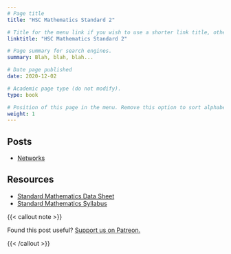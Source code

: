 ```yaml
---
# Page title
title: "HSC Mathematics Standard 2"

# Title for the menu link if you wish to use a shorter link title, otherwise remove this option.
linktitle: "HSC Mathematics Standard 2"

# Page summary for search engines.
summary: Blah, blah, blah...

# Date page published
date: 2020-12-02

# Academic page type (do not modify).
type: book

# Position of this page in the menu. Remove this option to sort alphabetically.
weight: 1
---
```


## Posts

- [Networks](networks/)

## Resources

- [Standard Mathematics Data Sheet](/nesa/f2eb9621-9b03-4d1a-a76c-099b0a4d7c3d/mathematics-standard-1-and-2-reference-sheet-nov-2019.pdf?MOD=AJPERES&CVID=)
- [Standard Mathematics Syllabus](4cfbc9c1-e763-4d43-9c8a-deb9780adc7b/mathematics-standard-stage-6-syllabus-2017.pdf?MOD=AJPERES&CVID=)

{{< callout note >}}

Found this post useful? [Support us on Patreon.](https://patreon.com/schoolnotes)

{{< /callout >}}